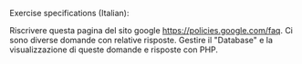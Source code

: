 Exercise specifications (Italian):

Riscrivere questa pagina del sito google https://policies.google.com/faq.
Ci sono diverse domande con relative risposte. Gestire il "Database" e la visualizzazione di queste domande e risposte con PHP.